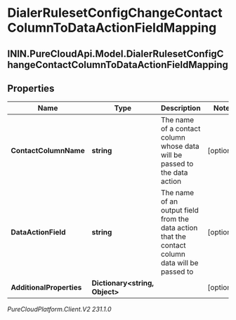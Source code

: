 # DialerRulesetConfigChangeContactColumnToDataActionFieldMapping

## ININ.PureCloudApi.Model.DialerRulesetConfigChangeContactColumnToDataActionFieldMapping

## Properties

|Name | Type | Description | Notes|
|------------ | ------------- | ------------- | -------------|
| **ContactColumnName** | **string** | The name of a contact column whose data will be passed to the data action | [optional] |
| **DataActionField** | **string** | The name of an output field from the data action that the contact column data will be passed to | [optional] |
| **AdditionalProperties** | **Dictionary&lt;string, Object&gt;** |  | [optional] |



_PureCloudPlatform.Client.V2 231.1.0_
